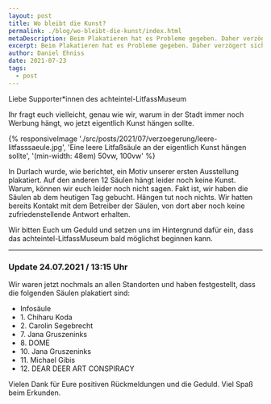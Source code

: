 ```yaml
---
layout: post
title: Wo bleibt die Kunst?
permalink: ./blog/wo-bleibt-die-kunst/index.html
metaDescription: Beim Plakatieren hat es Probleme gegeben. Daher verzögert sich der Beginn der ersten Ausstellung des  achteintel—LitfassMuseum noch. 
excerpt: Beim Plakatieren hat es Probleme gegeben. Daher verzögert sich der Beginn der ersten Ausstellung des  achteintel—LitfassMuseum noch.
author: Daniel Ehniss
date: 2021-07-23
tags:
  - post
---
```


Liebe Supporter\*innen des achteintel-LitfassMuseum

Ihr fragt euch vielleicht, genau wie wir, warum in der Stadt immer noch Werbung hängt, wo jetzt eigentlich Kunst hängen sollte.

{% responsiveImage './src/posts/2021/07/verzoegerung/leere-litfasssaeule.jpg', 'Eine leere Litfaßsäule an der eigentlich Kunst hängen sollte', '(min-width: 48em) 50vw, 100vw' %}

In Durlach wurde, wie berichtet, ein Motiv unserer ersten Ausstellung plakatiert. Auf den anderen 12 Säulen hängt leider noch keine Kunst. Warum, können wir euch leider noch nicht sagen. Fakt ist, wir haben die Säulen ab dem heutigen Tag gebucht. Hängen tut noch nichts. Wir hatten bereits Kontakt mit dem Betreiber der Säulen, von dort aber noch keine zufriedenstellende Antwort erhalten.

Wir bitten Euch um Geduld und setzen uns im Hintergrund dafür ein, dass das achteintel-LitfassMuseum bald möglichst beginnen kann.

- - -

### Update 24.07.2021 / 13:15 Uhr

Wir waren jetzt nochmals an allen Standorten und haben festgestellt, dass die folgenden Säulen plakatiert sind:

- Infosäule 
- 1\. Chiharu Koda
- 2\. Carolin Segebrecht
- 7\. Jana Gruszeninks
- 8\. DOME
- 10\. Jana Gruszeninks
- 11\. Michael Gibis
- 12\. DEAR DEER ART CONSPIRACY

Vielen Dank für Eure positiven Rückmeldungen und die Geduld.
Viel Spaß beim Erkunden.

